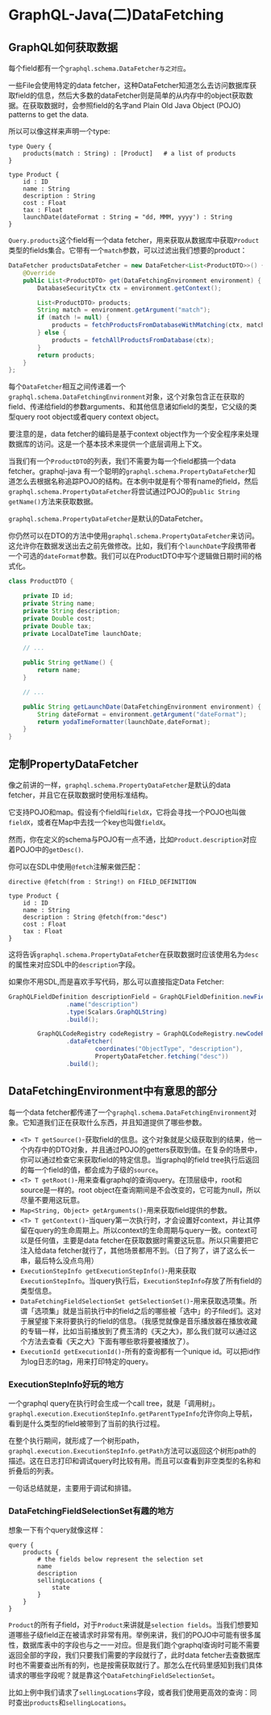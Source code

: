 # GraphQL-Java(二)DataFetching


## GraphQL如何获取数据

每个field都有一个`graphql.schema.DataFetcher与之对应`。

一些File会使用特定的data fetcher，这种DataFetcher知道怎么去访问数据库获取field的信息，然后大多数的dataFetcher则是简单的从内存中的object获取数据。在获取数据时，会参照field的名字and Plain Old Java Object (POJO) patterns to get the data.

所以可以像这样来声明一个type:

```sdl
type Query {
    products(match : String) : [Product]   # a list of products
}

type Product {
    id : ID
    name : String
    description : String
    cost : Float
    tax : Float
    launchDate(dateFormat : String = "dd, MMM, yyyy') : String
}
```

`Query.products`这个field有一个data fetcher，用来获取从数据库中获取`Product`类型的fields集合。它带有一个`match`参数，可以过滤出我们想要的product：

```java
DataFetcher productsDataFetcher = new DataFetcher<List<ProductDTO>>() {
    @Override
    public List<ProductDTO> get(DataFetchingEnvironment environment) {
        DatabaseSecurityCtx ctx = environment.getContext();

        List<ProductDTO> products;
        String match = environment.getArgument("match");
        if (match != null) {
            products = fetchProductsFromDatabaseWithMatching(ctx, match);
        } else {
            products = fetchAllProductsFromDatabase(ctx);
        }
        return products;
    }
};
```

每个`DataFetcher`相互之间传递着一个`graphql.schema.DataFetchingEnvironment`对象，这个对象包含正在获取的field、传递给field的参数arguments、和其他信息诸如field的类型，它父级的类型query root object或者query context object。

要注意的是，data fetcher的编码是基于context object作为一个安全程序来处理数据库的访问。这是一个基本技术来提供一个底层调用上下文。

当我们有一个`ProductDTO`的列表，我们不需要为每一个field都搞一个data fetcher。graphql-java 有一个聪明的`graphql.schema.PropertyDataFetcher`知道怎么去根据名称追踪POJO的结构。在本例中就是有个带有name的field，然后`graphql.schema.PropertyDataFetcher`将尝试通过POJO的`public String getName()`方法来获取数据。

`graphql.schema.PropertyDataFetcher`是默认的DataFetcher。

你仍然可以在DTO的方法中使用`graphql.schema.PropertyDataFetcher`来访问。这允许你在数据发送出去之前先做修改。比如，我们有个`launchDate`字段携带者一个可选的`dateFormat`参数。我们可以在ProductDTO中写个逻辑做日期时间的格式化。

```java
class ProductDTO {

    private ID id;
    private String name;
    private String description;
    private Double cost;
    private Double tax;
    private LocalDateTime launchDate;

    // ...

    public String getName() {
        return name;
    }

    // ...

    public String getLaunchDate(DataFetchingEnvironment environment) {
        String dateFormat = environment.getArgument("dateFormat");
        return yodaTimeFormatter(launchDate,dateFormat);
    }
}
```

## 定制PropertyDataFetcher

像之前讲的一样，`graphql.schema.PropertyDataFetcher`是默认的data fetcher，并且它在获取数据时使用标准结构。

它支持POJO和map。假设有个field叫`fieldX`，它将会寻找一个POJO也叫做`fieldX`，或者在Map中去找一个key也叫做`fieldX`。

然而，你在定义的schema与POJO有一点不通，比如`Product.description`对应着POJO中的`getDesc()`.

你可以在SDL中使用`@fetch`注解来做匹配：

```sdl
directive @fetch(from : String!) on FIELD_DEFINITION

type Product {
    id : ID
    name : String
    description : String @fetch(from:"desc")
    cost : Float
    tax : Float
}
```

这将告诉`graphql.schema.PropertyDataFetcher`在获取数据时应该使用名为`desc`的属性来对应SDL中的`description`字段。

如果你不用SDL,而是喜欢手写代码，那么可以直接指定Data Fetcher:

```java
GraphQLFieldDefinition descriptionField = GraphQLFieldDefinition.newFieldDefinition()
                .name("description")
                .type(Scalars.GraphQLString)
                .build();

        GraphQLCodeRegistry codeRegistry = GraphQLCodeRegistry.newCodeRegistry()
                .dataFetcher(
                        coordinates("ObjectType", "description"),
                        PropertyDataFetcher.fetching("desc"))
                .build();
```

## DataFetchingEnvironment中有意思的部分

每一个data fetcher都传递了一个`graphql.schema.DataFetchingEnvironment`对象。它知道我们正在获取什么东西，并且知道提供了哪些参数。

- `<T> T getSource()`-获取field的信息。这个对象就是父级获取到的结果，他一个内存中的DTO对象，并且通过POJO的getters获取到值。在复杂的场景中，你可以通过检查它来获取field的特定信息。当graphql的field tree执行后返回的每一个field的值，都会成为子级的`source`。
- `<T> T getRoot()`-用来查看graphql的查询query。在顶层级中，root和source是一样的。root object在查询期间是不会改变的，它可能为null，所以尽量不要用这玩意。
- `Map<String, Object> getArguments()`-用来获取field提供的参数。
- `<T> T getContext()`-当query第一次执行时，才会设置好context，并让其停留在query的生命周期上。所以context的生命周期与query一致。context可以是任何值，主要是data fetcher在获取数据时需要这玩意。所以只需要把它注入给data fetcher就行了，其他场景都用不到。（日了狗了，讲了这么长一串，最后特么没点鸟用）
- `ExecutionStepInfo getExecutionStepInfo()`-用来获取`ExecutionStepInfo`。当query执行后，`ExecutionStepInfo`存放了所有field的类型信息。
- `DataFetchingFieldSelectionSet getSelectionSet()`-用来获取选项集。所谓「选项集」就是当前执行中的field之后的哪些被「选中」的子filed们。这对于展望接下来将要执行的field的信息。（我感觉就像是音乐播放器在播放收藏的专辑一样，比如当前播放到了费玉清的《天之大》，那么我们就可以通过这个方法去查看《天之大》下面有哪些歌将要被播放了）。
- `ExecutionId getExecutionId()`-所有的查询都有一个unique id。可以把id作为log日志的tag，用来打印特定的query。

### ExecutionStepInfo好玩的地方

一个graphql query在执行时会生成一个call tree，就是「调用树」。`graphql.execution.ExecutionStepInfo.getParentTypeInfo`允许你向上导航，看到是什么类型的field被带到了当前的执行过程。

在整个执行期间，就形成了一个树形path，`graphql.execution.ExecutionStepInfo.getPath`方法可以返回这个树形path的描述。这在日志打印和调试query时比较有用。而且可以查看到非空类型的名称和折叠后的列表。

一句话总结就是，主要用于调试和排错。

### DataFetchingFieldSelectionSet有趣的地方

想象一下有个query就像这样：

```sdl
query {
    products {
        # the fields below represent the selection set
        name
        description
        sellingLocations {
            state
        }
    }
}
```

`Product`的所有子field，对于`Product`来讲就是`selection fields`。当我们想要知道哪些子级field正在被请求时非常有用。举例来讲，我们的POJO中可能有很多属性，数据库表中的字段也与之一一对应。但是我们跑个graphql查询时可能不需要返回全部的字段，我们只要我们需要的字段就行了，此时data fetcher去查数据库时也不需要查出所有的列，也是按需获取就行了。那怎么在代码里感知到我们具体请求的哪些字段呢？就是靠这个`DataFetchingFieldSelectionSet`。

比如上例中我们请求了`sellingLocations`字段，或者我们使用更高效的查询：同时查出`products`和`sellingLocations`。
